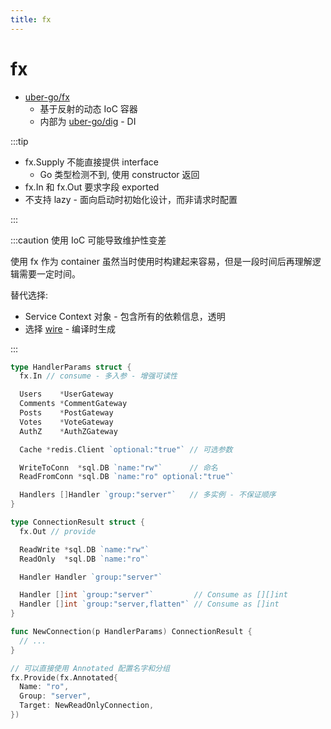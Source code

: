 ```yaml
---
title: fx
---
```


# fx

- [uber-go/fx](https://github.com/uber-go/fx)
  - 基于反射的动态 IoC 容器
  - 内部为 [uber-go/dig](https://github.com/uber-go/dig) - DI

:::tip

- fx.Supply 不能直接提供 interface
  - Go 类型检测不到, 使用 constructor 返回
- fx.In 和 fx.Out 要求字段 exported
- 不支持 lazy - 面向启动时初始化设计，而非请求时配置

:::

:::caution 使用 IoC 可能导致维护性变差

使用 fx 作为 container 虽然当时使用时构建起来容易，但是一段时间后再理解逻辑需要一定时间。

替代选择:

- Service Context 对象 - 包含所有的依赖信息，透明
- 选择 [wire](./wire.md) - 编译时生成

:::


```go
type HandlerParams struct {
  fx.In // consume - 多入参 - 增强可读性

  Users    *UserGateway
  Comments *CommentGateway
  Posts    *PostGateway
  Votes    *VoteGateway
  AuthZ    *AuthZGateway

  Cache *redis.Client `optional:"true"` // 可选参数

  WriteToConn  *sql.DB `name:"rw"`      // 命名
  ReadFromConn *sql.DB `name:"ro" optional:"true"`

  Handlers []Handler `group:"server"`   // 多实例 - 不保证顺序
}

type ConnectionResult struct {
  fx.Out // provide

  ReadWrite *sql.DB `name:"rw"`
  ReadOnly  *sql.DB `name:"ro"`

  Handler Handler `group:"server"`

  Handler []int `group:"server"`         // Consume as [][]int
  Handler []int `group:"server,flatten"` // Consume as []int
}

func NewConnection(p HandlerParams) ConnectionResult {
  // ...
}

// 可以直接使用 Annotated 配置名字和分组
fx.Provide(fx.Annotated{
  Name: "ro",
  Group: "server",
  Target: NewReadOnlyConnection,
})
```
